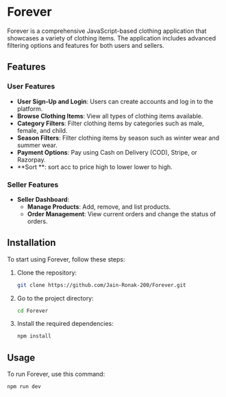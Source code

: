 # Forever

Forever is a comprehensive JavaScript-based clothing application that showcases a variety of clothing items. The application includes advanced filtering options and features for both users and sellers.

## Features

### User Features
- **User Sign-Up and Login**: Users can create accounts and log in to the platform.
- **Browse Clothing Items**: View all types of clothing items available.
- **Category Filters**: Filter clothing items by categories such as male, female, and child.
- **Season Filters**: Filter clothing items by season such as winter wear and summer wear.
- **Payment Options**: Pay using Cash on Delivery (COD), Stripe, or Razorpay.
- **Sort **: sort acc to price high to lower lower to high.


### Seller Features
- **Seller Dashboard**: 
  - **Manage Products**: Add, remove, and list products.
  - **Order Management**: View current orders and change the status of orders.


## Installation

To start using Forever, follow these steps:

1. Clone the repository:
    ```bash
    git clone https://github.com/Jain-Ronak-200/Forever.git
    ```
2. Go to the project directory:
    ```bash
    cd Forever
    ```
3. Install the required dependencies:
    ```bash
    npm install
    ```

## Usage

To run Forever, use this command:
```bash
npm run dev
